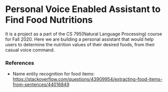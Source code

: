 # Personal Voice Enabled Assistant to Find Food Nutritions
It is a project as a part of the CS 795(Natural Language Processing) course for Fall 2020. Here we are building a personal assistant that would help users to determine the nutrition values of their desired foods, from their casual voice command.


### References
- Name entity recognition for food items: https://stackoverflow.com/questions/43909954/extracting-food-items-from-sentences/44016849
